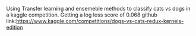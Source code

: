 Using Transfer learning and ensemeble methods to classify cats vs dogs in a kaggle competition. Getting a log loss score of 0.068
github link:https://www.kaggle.com/competitions/dogs-vs-cats-redux-kernels-edition
